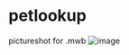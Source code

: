 # petlookup
pictureshot for .mwb
![image](https://github.com/ackermander/petlookup/tree/master/sql/shot.png)
